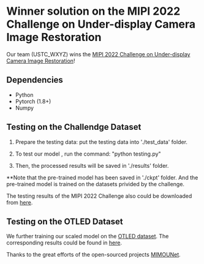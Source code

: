 # Winner solution on the MIPI 2022 Challenge on Under-display Camera Image Restoration

Our team (USTC_WXYZ) wins the [MIPI 2022 Challenge on Under-display Camera Image Restoration](https://mipi-challenge.org/)!

## Dependencies

- Python
- Pytorch (1.8+)
- Numpy

## Testing on the Challendge Dataset
1. Prepare the testing data:  put the testing data into './test_data' folder.

2. To test our model , run the command:   "python testing.py"

3. Then, the processed results will be saved in './results' folder.

**Note that the pre-trained model has been saved in './ckpt' folder. And the pre-trained model is trained on the datasets privided by the challenge.

The testing results of the MIPI 2022 Challenge also could be downloaded from [here](https://drive.google.com/drive/folders/1KqWik69-YI9-K352kwKSY8M-gQnNN0L9?usp=sharing).

## Testing on the OTLED Dataset

We further training our scaled model on the [OTLED dataset](https://github.com/JaihyunKoh/BNUDC). The corresponding results could be found in [here](https://drive.google.com/drive/folders/1BL1vbb0PPOKom1iTYcf_HWFLy0ROF9ay?usp=sharing).


Thanks to the great efforts of the open-sourced projects [MIMOUNet](https://github.com/chosj95/MIMO-UNet).

